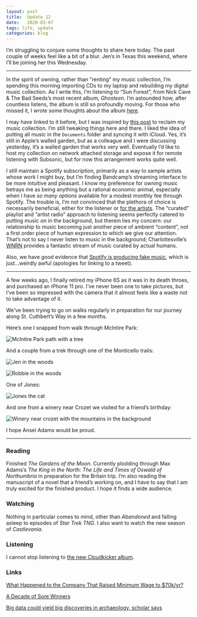 ```yaml
---
layout: post
title:  Update 12
date:   2020-03-07
tags: life, update
categories: blog
---
```


I’m struggling to conjure some thoughts to share here today. The past couple of weeks feel like a bit of a blur. Jen’s in Texas this weekend, where I’ll be joining her this Wednesday.

- - - -

In the spirit of owning, rather than "renting” my music collection, I’m spending this morning importing CDs to my laptop and rebuilding my digital music collection. As I write this, I’m listening to “Sun Forest”, from Nick Cave & The Bad Seeds’s most recent album, _Ghosteen_. I’m astounded how, after countless listens, the album is still so profoundly moving. For those who missed it, I wrote some thoughts about the album [here](https://mbird.com/2019/12/a-word-that-would-light-up-the-night-listening-to-nick-caves-ghosteen-in-advent/).

I may have linked to it before, but I was inspired by [this post](https://macwright.org/2020/01/27/my-music-library.html) to reclaim my music collection. I’m still tweaking things here and there. I liked the idea of putting all music in the `Documents` folder and syncing it with iCloud. Yes, it’s still in Apple’s walled garden, but as a colleague and I were discussing yesterday, it’s a walled garden that works very well. Eventually I’d like to host my collection on network attached storage and expose it for remote listening with Subsonic, but for now this arrangement works quite well.

I still maintain a Spotify subscription, primarily as a way to sample artists whose work I might buy, but I’m finding Bandcamp’s streaming interface to be more intuitive and pleasant. I know my preference for owning music betrays me as being anything but a rational economic animal, especially when I have _so many options_ available for a modest monthly fee through Spotify. The trouble is, I’m not convinced that the plethora of choice is necessarily beneficial, either for the listener or [for the artists](https://blog.usejournal.com/how-platform-capitalism-devalued-the-music-industry-30883adf3a15). The “curated” playlist and “artist radio” approach to listening seems perfectly catered to putting music on in the background, but therein lies my concern: our relationship to music becoming just another piece of ambient “content”, not a first order piece of human expression to which we give our attention. That’s not to say I never listen to music in the background; Charlottesville’s [WNRN](https://www.wnrn.org/) provides a fantastic stream of music curated by actual humans. 

Also, we have good evidence that [Spotify is producing fake music](https://twitter.com/ZOLAJESUS/status/1234115377719922694), which is just…weirdly awful (apologies for linking to a tweet).

- - - -

A few weeks ago, I finally retired my iPhone 6S as it was in its death throes, and purchased an iPhone 11 pro. I’ve never been one to take pictures, but I’ve been so impressed with the camera that it almost feels like a waste not to take advantage of it.

We’ve been trying to go on walks regularly in preparation for our journey along St. Cuthbert’s Way in a few months.

Here’s one I snapped from walk through McIntire Park:


![McIntire Park path with a tree](/assets/2020-03-07-update-12/0F1E20BD-B9D4-4090-AF0F-135C18608C0A_1_105_c.jpeg)

And a couple from a trek through one of the Monticello trails:


![Jen in the woods](/assets/2020-03-07-update-12/EAAF3C00-975B-4FC5-BF11-D28E4895C21C_1_105_c.jpeg)


![Robbie in the woods](/assets/2020-03-07-update-12/80ACC1A6-45D2-4002-A0A8-DFDDC28D6B18_1_105_c.jpeg)

One of Jones:


![Jones the cat](/assets/2020-03-07-update-12/A4065621-A296-4AEA-8892-ADF8CCAD3091_1_105_c.jpeg)

And one from a winery near Crozet we visited for a friend’s birthday:


![Winery near crozet with the mountains in the background](/assets/2020-03-07-update-12/EB29593F-F335-4E94-9F29-94B0034229B7_1_105_c.jpeg)

I hope Ansel Adams would be proud.

- - - -

### Reading

Finished _The Gardens of the Moon_. Currently plodding through Max Adams’s _The King in the North: The Life and Times of Oswald of Northumbria_ in preparation for the Britain trip. I’m also reading the manuscript of a novel that a friend’s working on, and I have to say that I am truly excited for the finished product. I hope it finds a wide audience.

### Watching

Nothing in particular comes to mind, other than _Abandoned_ and falling asleep to episodes of _Star Trek TNG_. I also want to watch the new season of _Castlevania_.

### Listening

I cannot stop listening to [the new Cloudkicker album](https://cloudkicker.bandcamp.com/album/unending).

### Links

[What Happened to the Company That Raised Minimum Wage to $70k/yr?](https://kottke.org/20/02/what-happened-to-the-company-that-raised-minimum-wage-to-70kyr)

[A Decade of Sore Winners](https://theoutline.com/post/8484/sore-winners-decade?utm_source=contributor_pages&zd=2&zi=grmjmr4u)

[Big data could yield big discoveries in archaeology, scholar says](https://phys.org/news/2020-02-big-yield-discoveries-archaeology-scholar.html)
